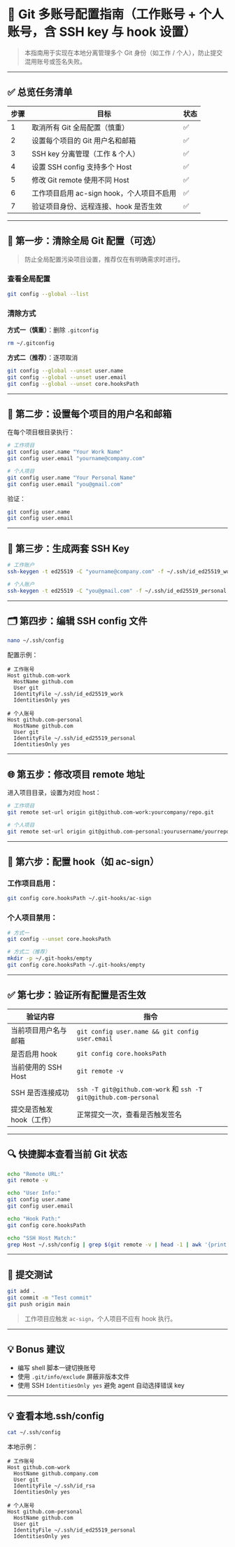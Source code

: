 
# 🧩 Git 多账号配置指南（工作账号 + 个人账号，含 SSH key 与 hook 设置）

> 本指南用于实现在本地分离管理多个 Git 身份（如工作 / 个人），防止提交混用账号或签名失败。

---

## ✅ 总览任务清单

| 步骤 | 目标                          | 状态 |
| -- | --------------------------- | -- |
| 1  | 取消所有 Git 全局配置（慎重）           | ✅  |
| 2  | 设置每个项目的 Git 用户名和邮箱          | ✅  |
| 3  | SSH key 分离管理（工作 & 个人）       | ✅  |
| 4  | 设置 SSH config 支持多个 Host     | ✅  |
| 5  | 修改 Git remote 使用不同 Host     | ✅  |
| 6  | 工作项目启用 ac-sign hook，个人项目不启用 | ✅  |
| 7  | 验证项目身份、远程连接、hook 是否生效       | ✅  |

---

## 🔧 第一步：清除全局 Git 配置（可选）

> 防止全局配置污染项目设置，推荐仅在有明确需求时进行。

### 查看全局配置

```bash
git config --global --list
```

### 清除方式

**方式一（慎重）**：删除 `.gitconfig`

```bash
rm ~/.gitconfig
```

**方式二（推荐）**：逐项取消

```bash
git config --global --unset user.name
git config --global --unset user.email
git config --global --unset core.hooksPath
```

---

## 👤 第二步：设置每个项目的用户名和邮箱

在每个项目根目录执行：

```bash
# 工作项目
git config user.name "Your Work Name"
git config user.email "yourname@company.com"

# 个人项目
git config user.name "Your Personal Name"
git config user.email "you@gmail.com"
```

验证：

```bash
git config user.name
git config user.email
```

---

## 🔑 第三步：生成两套 SSH Key

```bash
# 工作账户
ssh-keygen -t ed25519 -C "yourname@company.com" -f ~/.ssh/id_ed25519_work

# 个人账户
ssh-keygen -t ed25519 -C "you@gmail.com" -f ~/.ssh/id_ed25519_personal
```

---

## 🗂️ 第四步：编辑 SSH config 文件

```bash
nano ~/.ssh/config
```

配置示例：

```ssh
# 工作账号
Host github.com-work
  HostName github.com
  User git
  IdentityFile ~/.ssh/id_ed25519_work
  IdentitiesOnly yes

# 个人账号
Host github.com-personal
  HostName github.com
  User git
  IdentityFile ~/.ssh/id_ed25519_personal
  IdentitiesOnly yes
```

---

## 🌐 第五步：修改项目 remote 地址

进入项目目录，设置为对应 host：

```bash
# 工作项目
git remote set-url origin git@github.com-work:yourcompany/repo.git

# 个人项目
git remote set-url origin git@github.com-personal:yourusername/yourrepo.git
```

---

## 🔐 第六步：配置 hook（如 ac-sign）

### 工作项目启用：

```bash
git config core.hooksPath ~/.git-hooks/ac-sign
```

### 个人项目禁用：

```bash
# 方式一
git config --unset core.hooksPath

# 方式二（推荐）
mkdir -p ~/.git-hooks/empty
git config core.hooksPath ~/.git-hooks/empty
```

---

## ✅ 第七步：验证所有配置是否生效

| 验证内容            | 指令                                                              |
| --------------- | --------------------------------------------------------------- |
| 当前项目用户名与邮箱      | `git config user.name && git config user.email`                 |
| 是否启用 hook       | `git config core.hooksPath`                                     |
| 当前使用的 SSH Host  | `git remote -v`                                                 |
| SSH 是否连接成功      | `ssh -T git@github.com-work` 和 `ssh -T git@github.com-personal` |
| 提交是否触发 hook（工作） | 正常提交一次，查看是否触发签名                                                 |

---

## 🔍 快捷脚本查看当前 Git 状态

```bash
echo "Remote URL:"
git remote -v

echo "User Info:"
git config user.name
git config user.email

echo "Hook Path:"
git config core.hooksPath

echo "SSH Host Match:"
grep Host ~/.ssh/config | grep $(git remote -v | head -1 | awk '{print $2}' | cut -d: -f1)
```

---

## 🧪 提交测试

```bash
git add .
git commit -m "Test commit"
git push origin main
```

> 工作项目应触发 `ac-sign`，个人项目不应有 hook 执行。

---

## 💡 Bonus 建议

* 编写 shell 脚本一键切换账号
* 使用 `.git/info/exclude` 屏蔽非版本文件
* 使用 SSH `IdentitiesOnly yes` 避免 agent 自动选择错误 key

---
## 💡 查看本地.ssh/config

```bash
cat ~/.ssh/config
```
本地示例：

```ssh
# 工作账号
Host github.com-work
  HostName github.company.com
  User git
  IdentityFile ~/.ssh/id_rsa
  IdentitiesOnly yes

# 个人账号
Host github.com-personal
  HostName github.com
  User git
  IdentityFile ~/.ssh/id_ed25519_personal
  IdentitiesOnly yes
```